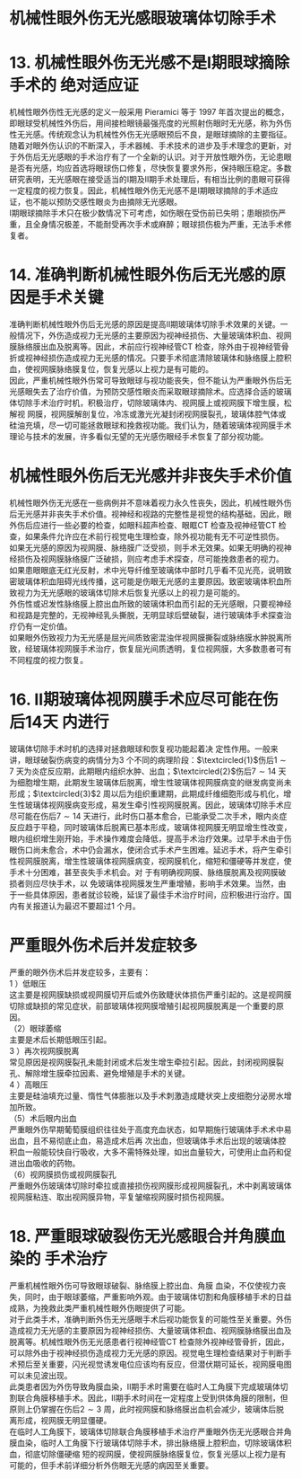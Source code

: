 # 机械性眼外伤无光感眼玻璃体切除手术  
# 13. 机械性眼外伤无光感不是Ⅰ期眼球摘除手术的 绝对适应证  
机械性眼外伤性无光感的定义一般采用 Pieramici 等于 1997 年首次提出的概念，即眼球受机械性外伤后，用间接检眼镜最强亮度的光照射伤眼时无光感，称为外伤性无光感。传统观念认为机械性外伤无光感眼预后不良，是眼球摘除的主要指征。  
随着对眼外伤认识的不断深入，手术器械、手术技术的进步及手术理念的更新，对于外伤后无光感眼的手术治疗有了一个全新的认识。对于开放性眼外伤，无论患眼是否有光感，均应首选将眼球伤口修复，尽快恢复要求外形，保持眼压稳定。多数研究表明，无光感眼在接受适当的Ⅰ期及Ⅱ期手术处理后，有相当比例的患眼可获得一定程度的视力恢复。因此，机械性眼外伤无光感不是Ⅰ期眼球摘除的手术适应证，也不能以预防交感性眼炎为由摘除无光感眼。  
Ⅰ期眼球摘除手术只在极少数情况下可考虑，如伤眼在受伤前已失明；患眼损伤严重，且全身情况极差，不能耐受再次手术或麻醉；眼球损伤极为严重，无法手术修复者。  
# 14. 准确判断机械性眼外伤后无光感的原因是手术关键  
准确判断机械性眼外伤后无光感的原因是提高Ⅱ期玻璃体切除手术效果的关键。一般情况下，外伤造成视力无光感的主要原因为视神经损伤、大量玻璃体积血、视网膜脉络膜出血及脱离等。因此，术前应行视神经管CT 检查，除外由于视神经管骨折或视神经损伤造成视力无光感的情况。只要手术彻底清除玻璃体和脉络膜上腔积血，使视网膜脉络膜复位，恢复光感以上视力是有可能的。  
因此，严重机械性眼外伤常可导致眼球与视功能丧失，但不能认为严重眼外伤后无光感眼失去了治疗价值，为预防交感性眼炎而采取眼球摘除术。应选择合适的玻璃体切除手术治疗时机，积极治疗，切除玻璃体内、视网膜上或视网膜下增生膜，松解视 网膜，视网膜解剖复位，冷冻或激光光凝封闭视网膜裂孔，玻璃体腔气体或硅油充填，尽一切可能拯救眼球和挽救视功能。我们认为，随着玻璃体视网膜手术理论与技术的发展，许多看似无望的无光感伤眼经手术恢复了部分视功能。  
#  机械性眼外伤后无光感并非丧失手术价值  
机械性眼外伤无光感在一些病例并不意味着视力永久性丧失，因此，机械性眼外伤后无光感并非丧失手术价值。视神经和视路的完整性是视觉的结构基础，因此，眼外伤后应进行一些必要的检查，如眼科超声检查、眼眶CT 检查及视神经管CT 检查，如果条件允许应在术前行视觉电生理检查，除外视功能有无不可逆性损伤。  
如果无光感的原因为视网膜、脉络膜广泛受损，则手术无效果。如果无明确的视神经损伤及视网膜脉络膜广泛破损，则应考虑手术探查，尽可能挽救患者的视力。  
如果患眼眼底无红光反射，术中光导纤维至玻璃体中部时几乎看不见光亮，说明致密玻璃体积血阻碍光线传播，这可能是伤眼无光感的主要原因。致密玻璃体积血所致视力为无光感眼的玻璃体切除术后恢复光感以上的视力是可能的。  
外伤性或迟发性脉络膜上腔出血所致的玻璃体积血而引起的无光感眼，只要视神经和视路是完整的，无视神经乳头撕脱，无明显球后壁破裂，进行玻璃体手术探查治疗仍有一定价值。  
如果眼外伤致视力为无光感是屈光间质致密混浊伴视网膜撕裂或脉络膜水肿脱离所致，经玻璃体视网膜手术治疗，恢复屈光间质透明，复位视网膜，大多数患者可有不同程度的视力恢复。  
# 16. Ⅱ期玻璃体视网膜手术应尽可能在伤后14天 内进行  
玻璃体切除手术时机的选择对拯救眼球和恢复视功能起着决 定性作用。一般来讲，眼球破裂伤病变的病情分为3 个不同的病理阶段：$\textcircled{1}$伤后$1\sim7$ 天为炎症反应期，此期眼内组织水肿、出血；$\textcircled{2}$伤后$7\sim14$ 天为细胞增生期，此期发生玻璃体后脱离，增生性玻璃体视网膜病变的继发病变尚未形成；$\textcircled{3}$2 周以后为组织重建期，此期成纤维细胞形成与机化，增生性玻璃体视网膜病变形成，易发生牵引性视网膜脱离。因此，玻璃体切除手术应尽可能在伤后$7\sim14$ 天进行，此时伤口基本愈合，已能承受二次手术，眼内炎症反应趋于平稳，同时玻璃体后脱离已基本形成，玻璃体视网膜无明显增生性改变，眼内组织增生刚开始，手术操作难度会降低，提高手术治疗效果。过早手术由于伤眼伤口尚未愈合，术中仍会漏水，使闭合式手术产生困难。延迟手术，将产生牵引性视网膜脱离，增生性玻璃体视网膜病变，视网膜机化，缩短和僵硬等并发症，使手术十分困难，甚至丧失手术机会。对 于有明确视网膜、脉络膜脱离及视网膜破损者则应尽快手术，以 免玻璃体视网膜发生严重增殖，影响手术效果。当然，由于一些具体原因，患者就诊较晚，延误了最佳手术治疗时间，应积极进行治疗。国内有关报道认为最迟不要超过1 个月。  
#  严重眼外伤术后并发症较多  
严重的眼外伤术后并发症较多，主要有：  
1 ）低眼压  
这主要是视网膜缺损或视网膜切开后或外伤致睫状体损伤严重引起的。这是视网膜切除或缺损的常见症状，前部玻璃体视网膜增殖引起视网膜脱离是一个重要的原因。  
（2）眼球萎缩  
主要是术后长期低眼压引起。  
3 ）再次视网膜脱离  
常见原因是视网膜裂孔未能封闭或术后发生增生牵拉引起。因此，封闭视网膜裂孔、解除增生膜牵拉因素、避免增殖是手术的关键。  
4 ）高眼压  
主要是硅油填充过量、惰性气体膨胀以及手术刺激造成睫状突上皮细胞分泌房水增加所致。  
（5）术后眼内出血  
严重眼外伤早期葡萄膜组织往往处于高度充血状态，如早期施行玻璃体手术术中易出血，且不易彻底止血，易造成术后再 次出血，但玻璃体手术后出现的玻璃体腔积血一般能较快自行吸收，大多不需特殊处理，如出血量较大，可使用止血药和促进出血吸收的药物。  
（6）视网膜损伤或视网膜裂孔  
严重眼外伤玻璃体切除时牵拉或直接损伤视网膜形成视网膜裂孔，术中剥离玻璃体视网膜粘连、取出视网膜异物，平复皱缩视网膜时损伤视网膜。  
# 18. 严重眼球破裂伤无光感眼合并角膜血染的 手术治疗  
严重机械性眼外伤可导致眼球破裂、脉络膜上腔出血、角膜 血染，不仅使视力丧失，同时，由于眼球萎缩，严重影响外观。由于玻璃体切割和角膜移植手术的日益成熟，为挽救此类严重机械性眼外伤眼提供了可能。  
对于此类手术，准确判断外伤无光感眼手术后视功能恢复的可能性至关重要。外伤造成视力无光感的主要原因为视神经损伤、大量玻璃体积血、视网膜脉络膜出血及脱离等。机械性眼外伤无光感患者行视神经管CT 检查除外视神经管骨折，因此，可以除外由于视神经损伤造成视力无光感的原因。视觉电生理检查结果对于判断手术预后至关重要，闪光视觉诱发电位应该均有反应，但潜伏期可延长，视网膜电图可以未见波出现。  
此类患者因为外伤导致角膜血染，Ⅱ期手术时需要在临时人工角膜下完成玻璃体切割联合角膜移植手术。因此，Ⅱ期手术时间在一定程度上受到供体角膜的限制，但原则上仍掌握在伤后$2\sim3$ 周，此时视网膜和脉络膜出血机会减少，玻璃体后脱离形成，视网膜无明显僵硬。  
在临时人工角膜下，玻璃体切除联合角膜移植手术治疗严重眼外伤无光感眼合并角膜血染，临时人工角膜下行玻璃体切除手术，排出脉络膜上腔积血，切除玻璃体积血，彻底切除僵硬缩 短的视网膜，使视网膜脉络膜复位，恢复光感以上视力是有可能的，但手术前详细分析外伤眼无光感的病因至关重要。  

